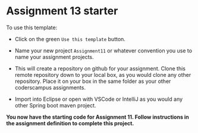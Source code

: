 # Assignment 13 starter

To use this template:

- Click on the green `Use this template` button.

- Name your new project `Assignment11` or whatever convention you use to name your assignment projects.

- This will create a repository on github for your assignment. Clone this remote repository down to your local box, as you would clone any other repository. Place it on your box in the same folder as your other coderscampus assignments.

- Import into Eclipse or open with VSCode or IntelliJ as you would any other Spring boot maven project.

__You now have the starting code for Assignment 11. Follow instructions in the assignment definition to complete this project.__
